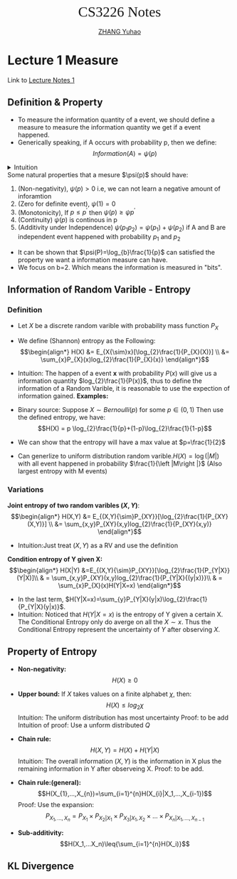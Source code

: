 <center><font face="font" size=6>CS3226 Notes</font></center>
</br>
<center><a href="yzhanglp.com" title="personal website">ZHANG Yuhao</a></center>

# Lecture 1 Measure
Link to [Lecture Notes 1](../materials/01-Measures.pdf)
## Definition & Property
- To measure the information quantity of a event, we should define a measure to measure the information quantity we get if a event happened.
- Generically speaking, if A occurs with probability p, then we define:
  $$Information(A)=\psi(p)$$

<details> <summary>Intuition</summary>
 The intuition that we use <b>p</b> to measure the Information is can be understand as the happen of A change a random event A to a determinstic result. Thus the information quantity should be related with <b>p</b> 
 </details>
Some natural properties that a mesure $\psi(p)$ should have:  

1. (Non-negativity), $\psi(p)>0$ i.e, we can not learn a negative amount of inforamtion
2. (Zero for definite event), $\psi(1)=0$
3. (Monotonicity), If $p\leq{p^{'}}$ then $\psi(p)\ge{\psi{p^{'}}}$
4. (Continuity) $\psi(p)$ is continous in p
5. (Additivity under Independence) $\psi(p_{1}p_{2}) = \psi(p_1)+\psi(p_2)$ if A and B are independent event happened with probability $p_1$ and $p_2$

 - It can be shown that $\psi(P)=\log_{b}\frac{1}{p}$ can satisfied the property we want a information measure can have.
 - We focus on b=2. Which means the information is measured in "bits".
  
 ## Information of Random Varible - Entropy
 ### Definition
 - Let $X$ be a discrete random varible with probability mass function $P_X$
 - We define (Shannon) entropy as the Following:
  $$\begin{align*}
 H(X) &= E_{X{\sim}x}[\log_{2}\frac{1}{P_{X}(X)}] \\
 &= \sum_{x}P_{X}(x)log_{2}\frac{1}{P_{X}(x)}
\end{align*}$$
- Intuition: The happen of a event **x** with probability $P(x)$ will give us a information quantity $log_{2}\frac{1}{P(x)}$, thus to define the information of a Random Varible, it is reasonable to use the expection of information gained.
**Examples:**
- Binary source:
 Suppose $X\sim{Bernoulli(p)}$ for some $p\in{(0,1)}$
 Then use the defined entropy, we have:
 $$H(X) = p \log_{2}\frac{1}{p}+(1-p)\log_{2}\frac{1}{1-p}$$

 - We can show that the entropy will have a max value at $p=\frac{1}{2}$
 - Can generlize to uniform distribution random varible.$H(X) = \log{(\left |M\right |)}$ with all event happened in probability $\frac{1}{\left |M\right |}$ (Also largest entropy with M events)
  
### Variations
**Joint entropy of two random varibles $(X,Y)$**: 
    $$\begin{align*}
 H(X,Y) &= E_{(X,Y){\sim}P_{XY}}[\log_{2}\frac{1}{P_{XY}(X,Y)}] \\
 &= \sum_{x,y}P_{XY}(x,y)log_{2}\frac{1}{P_{XY}(x,y)}
 \end{align*}$$
- Intuition:Just treat $(X,Y)$ as a RV and use the definition

**Condition entropy of Y given X:**
  $$\begin{align*} H(X|Y) &=E_{(X,Y){\sim}P_{XY}}[\log_{2}\frac{1}{P_{Y|X}}(Y|X)]\\
  & = \sum_{x,y}P_{XY}(x,y)log_{2}\frac{1}{P_{Y|X}{(y|x)}}\\
  & = \sum_{x}P_{X}(x)H(Y|X=x)
  \end{align*}$$

- In the last term, $H(Y|X=x)=\sum_{y}P_{Y|X}(y|x)\log_{2}\frac{1}{P_{Y|X}(y|x)}$.
- Intuition: Noticed that $H(Y|X=x)$ is the entropy of Y given a certain X. The Conditional Entropy only do averge on all the $X\sim{x}$. Thus the Conditional Entropy represent the uncertainty of $Y$ after observing $X$. 

## Property of Entropy
- **Non-negativity:** $$H(X)\ge{0}$$

- **Upper bound:** If $X$ takes values on a finite alphabet $\chi$, then:
  $$H(X)\leq{log_2{\chi}}$$
  Intuition: The uniform distribution has most uncertainty
  Proof: to be add
  Intuition of proof: Use a unform distributed $Q$

- **Chain rule:**
  $$H(X,Y)=H(X)+H(Y|X)$$
  Intuition: The overall information $(X,Y)$ is the information in X plus the remaining information in Y after observeing X.
Proof: to be add.

- **Chain rule:(general):**
$$H(X_{1},...,X_{n})=\sum_{i=1}^{n}H(X_{i}|X_1,...,X_{i-1})$$
Proof: Use the expansion: $$P_{X_1,...,X_n} = P_{X_1}\times{P_{X_2|X_1}}\times{P_{X_3|X_1,X_2}}\times...\times{P_{X_{n}|X_1,...,X_{n-1}}}$$
- **Sub-additivity:**
$$H(X_1,...X_n)\leq{\sum_{i=1}^{n}H(X_i)}$$

## KL Divergence